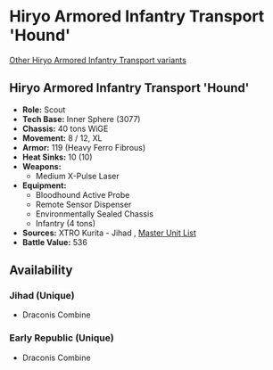 # Hiryo Armored Infantry Transport 'Hound' 

[Other Hiryo Armored Infantry Transport variants](../hiryo_armored_infantry_transport.md) 

## Hiryo Armored Infantry Transport 'Hound' 

- **Role:** Scout 
- **Tech Base:** Inner Sphere (3077) 
- **Chassis:** 40 tons WiGE 
- **Movement:** 8 / 12, XL 
- **Armor:** 119 (Heavy Ferro Fibrous) 
- **Heat Sinks:** 10 (10) 
- **Weapons:** 
  - Medium X-Pulse Laser 
- **Equipment:** 
  - Bloodhound Active Probe 
  - Remote Sensor Dispenser 
  - Environmentally Sealed Chassis 
  - Infantry (4 tons) 
- **Sources:** XTRO Kurita - Jihad , [Master Unit List](http://masterunitlist.info/Unit/Details/1529) 
- **Battle Value:** 536 

## Availability 

### Jihad (Unique) 

- Draconis Combine 

### Early Republic (Unique) 

- Draconis Combine 

